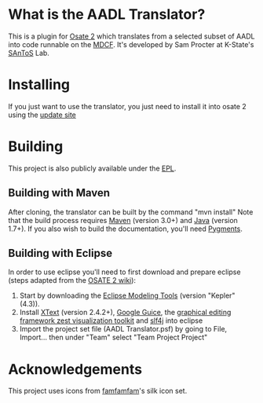 # What is the AADL Translator?
This is a plugin for [Osate 2](https://wiki.sei.cmu.edu/aadl/index.php/Osate_2) which translates from a selected subset of AADL into code runnable on the [MDCF](http://mdcf.santos.cis.ksu.edu/).  It's developed by Sam Procter at K-State's [SAnToS](http://santoslab.org/) Lab.

# Installing
If you just want to use the translator, you just need to install it into osate 2 using the [update site](http://people.cis.ksu.edu/~samprocter/aadl-translator/)

# Building
This project is also publicly available under the [EPL](http://www.eclipse.org/legal/epl-v10.html).

## Building with Maven
After cloning, the translator can be built by the command "mvn install"  Note that the build process requires [Maven](http://maven.apache.org/) (version 3.0+) and [Java](http://www.java.com/en/) (version 1.7+). If you also wish to build the documentation, you'll need [Pygments](http://pygments.org/).

## Building with Eclipse
In order to use eclipse you'll need to first download and prepare eclipse (steps adapted from the [OSATE 2 wiki](https://wiki.sei.cmu.edu/aadl/index.php/Getting_Osate_2_sources)):

1. Start by downloading the [Eclipse Modeling Tools](http://www.eclipse.org/downloads/packages/eclipse-modeling-tools/keplersr2) (version "Kepler" (4.3)).
2. Install [XText](http://download.eclipse.org/modeling/tmf/xtext/updates/composite/releases/) (version 2.4.2+), [Google Guice](http://guice-plugin.googlecode.com/svn/trunk/eclipse-update-site/), the [graphical editing framework zest visualization toolkit](http://download.eclipse.org/tools/gef/updates/releases/) and [slf4j](http://download.eclipse.org/releases/kepler) into eclipse
3. Import the project set file (AADL Translator.psf) by going to File, Import... then under "Team" select "Team Project Project"

# Acknowledgements
This project uses icons from [famfamfam](http://famfamfam.com/lab/icons/silk/)'s silk icon set.
